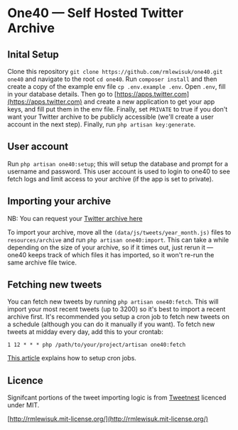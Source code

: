 # One40 — Self Hosted Twitter Archive

## Inital Setup

Clone this repository `git clone https://github.com/rmlewisuk/one40.git one40` and navigate to the root `cd one40`. Run `composer install` and then create a copy of the example env file `cp .env.example .env`. Open `.env`, fill in your database details. Then go to [https://apps.twitter.com](https://apps.twitter.com) and create a new application to get your app keys, and fill put them in the env file. Finally, set `PRIVATE` to true if you don't want your Twitter archive to be publicly accessible (we'll create a user account in the next step). Finally, run `php artisan key:generate`.

## User account

Run `php artisan one40:setup`; this will setup the database and prompt for a username and password. This user account is used to login to one40 to see fetch logs and limit access to your archive (if the app is set to private).

## Importing your archive

NB: You can request your [Twitter archive here](https://support.twitter.com/articles/20170160)

To import your archive, move all the `(data/js/tweets/year_month.js)` files to `resources/archive` and run `php artisan one40:import`. This can take a while depending on the size of your archive, so if it times out, just rerun it — one40 keeps track of which files it has imported, so it won't re-run the same archive file twice.

## Fetching new tweets

You can fetch new tweets by running `php artisan one40:fetch`. This will import your most recent tweets (up to 3200) so it's best to import a recent archive first. It's recommended you setup a cron job to fetch new tweets on a schedule (although you can do it manually if you want). To fetch new tweets at midday every day, add this to your crontab:

`1 12 * * * php /path/to/your/project/artisan one40:fetch`

[This article](https://www.digitalocean.com/community/tutorials/how-to-use-cron-to-automate-tasks-on-a-vps) explains how to setup cron jobs.

## Licence

Signifcant portions of the tweet importing logic is from [Tweetnest](https://github.com/graulund/tweetnest/blob/master/LICENSE.txt) licenced under MIT.

[http://rmlewisuk.mit-license.org/](http://rmlewisuk.mit-license.org/)